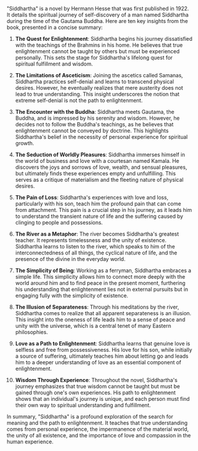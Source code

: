 "Siddhartha" is a novel by Hermann Hesse that was first published in 1922. It details the spiritual journey of self-discovery of a man named Siddhartha during the time of the Gautama Buddha. Here are ten key insights from the book, presented in a concise summary:

1. **The Quest for Enlightenment**: Siddhartha begins his journey dissatisfied with the teachings of the Brahmins in his home. He believes that true enlightenment cannot be taught by others but must be experienced personally. This sets the stage for Siddhartha's lifelong quest for spiritual fulfillment and wisdom.

2. **The Limitations of Asceticism**: Joining the ascetics called Samanas, Siddhartha practices self-denial and learns to transcend physical desires. However, he eventually realizes that mere austerity does not lead to true understanding. This insight underscores the notion that extreme self-denial is not the path to enlightenment.

3. **The Encounter with the Buddha**: Siddhartha meets Gautama, the Buddha, and is impressed by his serenity and wisdom. However, he decides not to follow the Buddha's teachings, as he believes that enlightenment cannot be conveyed by doctrine. This highlights Siddhartha's belief in the necessity of personal experience for spiritual growth.

4. **The Seduction of Worldly Pleasures**: Siddhartha immerses himself in the world of business and love with a courtesan named Kamala. He discovers the joys and sorrows of love, wealth, and sensual pleasures, but ultimately finds these experiences empty and unfulfilling. This serves as a critique of materialism and the fleeting nature of physical desires.

5. **The Pain of Loss**: Siddhartha's experiences with love and loss, particularly with his son, teach him the profound pain that can come from attachment. This pain is a crucial step in his journey, as it leads him to understand the transient nature of life and the suffering caused by clinging to people and possessions.

6. **The River as a Metaphor**: The river becomes Siddhartha's greatest teacher. It represents timelessness and the unity of existence. Siddhartha learns to listen to the river, which speaks to him of the interconnectedness of all things, the cyclical nature of life, and the presence of the divine in the everyday world.

7. **The Simplicity of Being**: Working as a ferryman, Siddhartha embraces a simple life. This simplicity allows him to connect more deeply with the world around him and to find peace in the present moment, furthering his understanding that enlightenment lies not in external pursuits but in engaging fully with the simplicity of existence.

8. **The Illusion of Separateness**: Through his meditations by the river, Siddhartha comes to realize that all apparent separateness is an illusion. This insight into the oneness of life leads him to a sense of peace and unity with the universe, which is a central tenet of many Eastern philosophies.

9. **Love as a Path to Enlightenment**: Siddhartha learns that genuine love is selfless and free from possessiveness. His love for his son, while initially a source of suffering, ultimately teaches him about letting go and leads him to a deeper understanding of love as an essential component of enlightenment.

10. **Wisdom Through Experience**: Throughout the novel, Siddhartha's journey emphasizes that true wisdom cannot be taught but must be gained through one's own experiences. His path to enlightenment shows that an individual's journey is unique, and each person must find their own way to spiritual understanding and fulfillment.

In summary, "Siddhartha" is a profound exploration of the search for meaning and the path to enlightenment. It teaches that true understanding comes from personal experience, the impermanence of the material world, the unity of all existence, and the importance of love and compassion in the human experience.